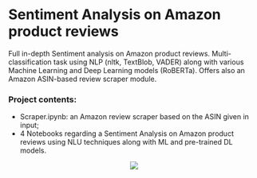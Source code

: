 # Sentiment Analysis on Amazon product reviews
Full in-depth Sentiment analysis on Amazon product reviews. Multi-classification task using NLP (nltk, TextBlob, VADER) along with various Machine Learning and Deep Learning models (RoBERTa). Offers also an Amazon ASIN-based review scraper module.

### Project contents:
- Scraper.ipynb: an Amazon review scraper based on the ASIN given in input;
- 4 Notebooks regarding a Sentiment Analysis on Amazon product reviews using NLU techniques along with ML and pre-trained DL models.
<p align="center">
  <img src="https://media.geeksforgeeks.org/wp-content/cdn-uploads/20210722215846/sentiment-analysis.jpg">
</p>

